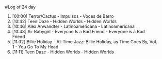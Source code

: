 #Log of 24 day

1. [00:00] Terror/Cactus - Impulsos - Voces de Barro
1. [10:42] Teen Daze - Hidden Worlds - Hidden Worlds
1. [10:46] Alex Anwandter - Latinoamericana - Latinoamericana
1. [10:48] Sir Babygirl - Everyone Is a Bad Friend - Everyone is a Bad Friend
1. [11:02] Billie Holiday - All Time Jazz: Billie Holiday, as Time Goes By, Vol. 1 - You Go To My Head
1. [11:11] Teen Daze - Hidden Worlds - Hidden Worlds
